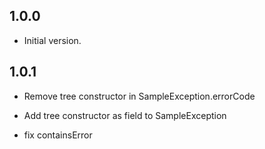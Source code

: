 ## 1.0.0

- Initial version.

## 1.0.1

- Remove tree constructor in SampleException.errorCode
- Add tree constructor as field to SampleException

- fix containsError<E>